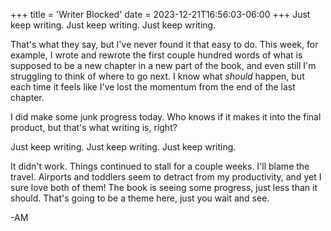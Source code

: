 +++
title = 'Writer Blocked'
date = 2023-12-21T16:56:03-06:00
+++
Just keep writing.  Just keep writing.  Just keep writing.

That's what they say, but I've never found it that easy to do. This week, for example, I wrote and rewrote the first couple hundred words of what is supposed to be a new chapter in a new part of the book, and even still I'm struggling to think of where to go next. I know what _should_ happen, but each time it feels like I've lost the momentum from the end of the last chapter.

I did make some junk progress today. Who knows if it makes it into the final product, but that's what writing is, right?

Just keep writing.  Just keep writing.  Just keep writing.

It didn't work. Things continued to stall for a couple weeks. I'll blame the travel. Airports and toddlers seem to detract from my productivity, and yet I sure love both of them! The book is seeing some progress, just less than it should. That's going to be a theme here, just you wait and see.

-AM

